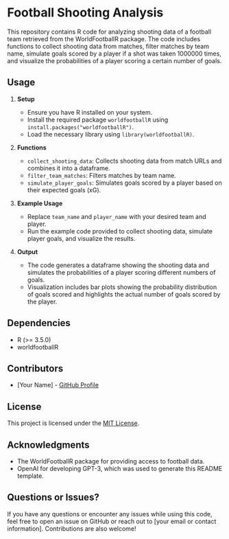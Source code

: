 # Football Shooting Analysis

This repository contains R code for analyzing shooting data of a football team retrieved from the WorldFootballR package. The code includes functions to collect shooting data from matches, filter matches by team name, simulate goals scored by a player if a shot was taken 1000000 times, and visualize the probabilities of a player scoring a certain number of goals.

## Usage

1. **Setup**
   - Ensure you have R installed on your system.
   - Install the required package `worldfootballR` using `install.packages("worldfootballR")`.
   - Load the necessary library using `library(worldfootballR)`.

2. **Functions**
   - `collect_shooting_data`: Collects shooting data from match URLs and combines it into a dataframe.
   - `filter_team_matches`: Filters matches by team name.
   - `simulate_player_goals`: Simulates goals scored by a player based on their expected goals (xG).

3. **Example Usage**
   - Replace `team_name` and `player_name` with your desired team and player.
   - Run the example code provided to collect shooting data, simulate player goals, and visualize the results.

4. **Output**
   - The code generates a dataframe showing the shooting data and simulates the probabilities of a player scoring different numbers of goals.
   - Visualization includes bar plots showing the probability distribution of goals scored and highlights the actual number of goals scored by the player.

## Dependencies
- R (>= 3.5.0)
- worldfootballR

## Contributors
- [Your Name] - [GitHub Profile](https://github.com/yourusername)

## License
This project is licensed under the [MIT License](LICENSE).

## Acknowledgments
- The WorldFootballR package for providing access to football data.
- OpenAI for developing GPT-3, which was used to generate this README template.

## Questions or Issues?
If you have any questions or encounter any issues while using this code, feel free to open an issue on GitHub or reach out to [your email or contact information]. Contributions are also welcome!


